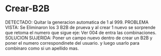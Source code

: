 # Crear-B2B
DETECTADO: Quitar la generacion automatica de 1 al 999.
PROBLEMA VISTA: Se Eliminaron los 3 B2B de prueva y al crear 1 nuevo se sorprende que retoma el numero que sigue eje: Ver 004 de entra las combinaciones.
SOLUCION SUJERIDA: Poner un campo nuevo dentro de crear un B2B y poner el numero correspondinete del usuario. y luego usarlo para combinaro como si un apellido mas.
